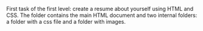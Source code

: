 First task of the first level: create a resume about yourself using HTML and CSS.
The folder contains the main HTML document and two internal folders: a folder with a css file and a folder with images.
